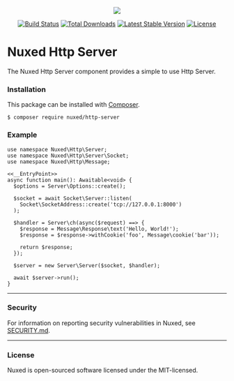 <p align="center"><img src="https://avatars3.githubusercontent.com/u/45311177?s=200&v=4"></p>

<p align="center">
<a href="https://travis-ci.org/nuxed/http-server"><img src="https://travis-ci.org/nuxed/http-server.svg" alt="Build Status"></a>
<a href="https://packagist.org/packages/nuxed/http-server"><img src="https://poser.pugx.org/nuxed/http-server/d/total.svg" alt="Total Downloads"></a>
<a href="https://packagist.org/packages/nuxed/http-server"><img src="https://poser.pugx.org/nuxed/http-server/v/stable.svg" alt="Latest Stable Version"></a>
<a href="https://packagist.org/packages/nuxed/http-server"><img src="https://poser.pugx.org/nuxed/http-server/license.svg" alt="License"></a>
</p>

# Nuxed Http Server

The Nuxed Http Server component provides a simple to use Http Server.

### Installation

This package can be installed with [Composer](https://getcomposer.org).

```console
$ composer require nuxed/http-server
```

### Example

```hack
use namespace Nuxed\Http\Server;
use namespace Nuxed\Http\Server\Socket;
use namespace Nuxed\Http\Message;

<<__EntryPoint>>
async function main(): Awaitable<void> {
  $options = Server\Options::create();
  
  $socket = await Socket\Server::listen(
    Socket\SocketAddress::create('tcp://127.0.0.1:8000')
  );

  $handler = Server\ch(async($request) ==> {
    $response = Message\Response\text('Hello, World!');
    $response = $response->withCookie('foo', Message\cookie('bar'));

    return $response;
  });

  $server = new Server\Server($socket, $handler);  

  await $server->run();
}
```

---

### Security

For information on reporting security vulnerabilities in Nuxed, see [SECURITY.md](SECURITY.md).

---

### License

Nuxed is open-sourced software licensed under the MIT-licensed.
